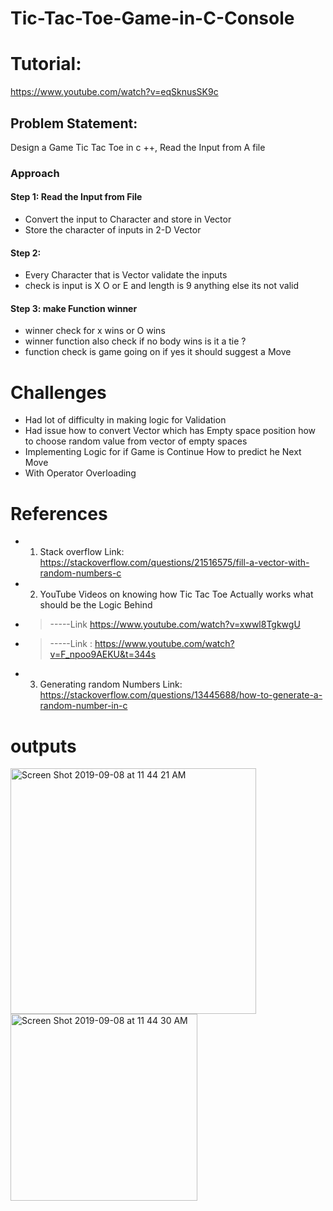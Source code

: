 # Tic-Tac-Toe-Game-in-C-Console
# Tutorial:
https://www.youtube.com/watch?v=eqSknusSK9c

## Problem Statement: 
Design a Game Tic Tac Toe in c ++, Read the Input from A file 

### Approach 
#### Step 1:  Read the Input from File
* Convert the input to Character and store in Vector 
* Store the character of inputs in 2-D Vector

#### Step 2:
* Every Character that is Vector validate the inputs 
* check is input is X O or E and length is 9 anything else its not valid

#### Step 3: make Function winner 
* winner check for x wins or O wins
* winner function also check if no body wins is it a tie ?
* function check is game going on if yes it should suggest a Move 

# Challenges

* 	Had lot of difficulty in making logic for Validation
* 	Had issue how to convert Vector which has Empty space position how to choose random value from vector of empty spaces 
* 	Implementing Logic for if Game is Continue How to predict he Next Move 
* 	With Operator Overloading 

# References
* 1.	Stack overflow  Link: https://stackoverflow.com/questions/21516575/fill-a-vector-with-random-numbers-c
* 2.	YouTube Videos on knowing how Tic Tac Toe Actually works what should be the Logic Behind 
* >-----Link https://www.youtube.com/watch?v=xwwl8TgkwgU
* >-----Link : https://www.youtube.com/watch?v=F_npoo9AEKU&t=344s

* 3.	Generating random Numbers Link: https://stackoverflow.com/questions/13445688/how-to-generate-a-random-number-in-c







# outputs
<img width="393" alt="Screen Shot 2019-09-08 at 11 44 21 AM" src="https://user-images.githubusercontent.com/39345855/64490722-0a05ed80-d22e-11e9-9c79-a3c1768e2364.png">



<img width="299" alt="Screen Shot 2019-09-08 at 11 44 30 AM" src="https://user-images.githubusercontent.com/39345855/64490730-15591900-d22e-11e9-9cc9-34ff37633f6a.png">



